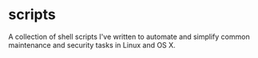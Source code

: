 scripts
=======

A collection of shell scripts I've written to automate and simplify common maintenance and security tasks in Linux and OS X.
